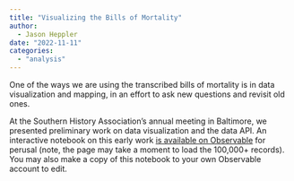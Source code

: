 ```yaml
---
title: "Visualizing the Bills of Mortality"
author: 
  - Jason Heppler
date: "2022-11-11"
categories: 
  - "analysis"
---
```


One of the ways we are using the transcribed bills of mortality is in data visualization and mapping, in an effort to ask new questions and revisit old ones.

At the Southern History Association’s annual meeting in Baltimore, we presented preliminary work on data visualization and the data API. An interactive notebook on this early work [is available on Observable](https://observablehq.com/d/7adb8b95df5d51a9) for perusal (note, the page may take a moment to load the 100,000+ records). You may also make a copy of this notebook to your own Observable account to edit.
